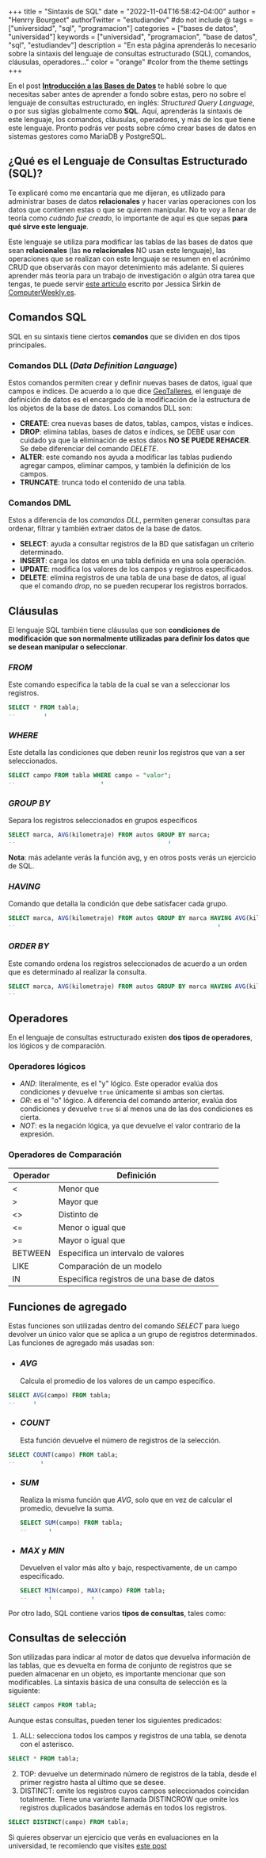 +++
title = "Sintaxis de SQL"
date = "2022-11-04T16:58:42-04:00"
author = "Henrry Bourgeot"
authorTwitter = "estudiandev" #do not include @
tags = ["universidad", "sql", "programacion"]
categories = ["bases de datos", "universidad"]
keywords = ["universidad", "programacion", "base de datos", "sql", "estudiandev"]
description = "En esta página aprenderás lo necesario sobre la sintaxis del lenguaje de consultas estructurado (SQL), comandos, cláusulas, operadores..."
color = "orange" #color from the theme settings
+++

En el post [**Introducción a las Bases de Datos**](/introduccion-a-las-bases-de-datos) te hablé sobre lo que necesitas saber antes de aprender a fondo sobre estas, pero no sobre el lenguaje de consultas estructurado, en inglés: _Structured Query Language_, o por sus siglas globalmente como **SQL**. Aquí, aprenderás la sintaxis de este lenguaje, los comandos, cláusulas, operadores, y más de los que tiene este lenguaje. Pronto podrás ver posts sobre cómo crear bases de datos en sistemas gestores como MariaDB y PostgreSQL.

## ¿Qué es el Lenguaje de Consultas Estructurado (SQL)?

Te explicaré como me encantaría que me dijeran, es utilizado para administrar bases de datos **relacionales** y hacer varias operaciones con los datos que contienen estas o que se quieren manipular. No te voy a llenar de teoría como _cuándo fue creado_, lo importante de aquí es que sepas **para qué sirve este lenguaje**.

Este lenguaje se utiliza para modificar las tablas de las bases de datos que sean **relacionales** (las **no relacionales** NO usan este lenguaje), las operaciones que se realizan con este lenguaje se resumen en el acrónimo CRUD que observarás con mayor detenimiento más adelante. Si quieres aprender más teoría para un trabajo de investigación o algún otra tarea que tengas, te puede servir [este artículo](https://www.computerweekly.com/es/definicion/SQL-Structured-Query-Language-o-Lenguaje-de-consultas-estructuradas#:~:text=El%20lenguaje%20de%20consultas%20estructuradas,con%20los%20datos%20que%20contienen.) escrito por Jessica Sirkin de [ComputerWeekly.es](https://computerweekly.com).

## Comandos SQL

SQL en su sintaxis tiene ciertos **comandos** que se dividen en dos tipos principales.

### Comandos DLL (_Data Definition Language_)

Estos comandos permiten crear y definir nuevas bases de datos, igual que campos e índices. De acuerdo a lo que dice [GeoTalleres](https://geotalleres.readthedocs.io/es/latest/conceptos-sql/conceptos_sql.html), el lenguaje de definición de datos es el encargado de la modificación de la estructura de los objetos de la base de datos. Los comandos DLL son:

- **CREATE**: crea nuevas bases de datos, tablas, campos, vistas e índices.
- **DROP**: elimina tablas, bases de datos e índices, se DEBE usar con cuidado ya que la eliminación de estos datos **NO SE PUEDE REHACER**. Se debe diferenciar del comando _DELETE_.
- **ALTER**: este comando nos ayuda a modificar las tablas pudiendo agregar campos, eliminar campos, y también la definición de los campos.
- **TRUNCATE**: trunca todo el contenido de una tabla.

### Comandos DML

Estos a diferencia de los _comandos DLL_, permiten generar consultas para ordenar, filtrar y también extraer datos de la base de datos.

- **SELECT**: ayuda a consultar registros de la BD que satisfagan un criterio determinado.
- **INSERT**: carga los datos en una tabla definida en una sola operación.
- **UPDATE**: modifica los valores de los campos y registros especificados.
- **DELETE**: elimina registros de una tabla de una base de datos, al igual que el comando _drop_, no se pueden recuperar los registros borrados.

## Cláusulas

El lenguaje SQL también tiene cláusulas que son **condiciones de modificación que son normalmente utilizadas para definir los datos que se desean manipular o seleccionar**.

### _FROM_

Este comando especifica la tabla de la cual se van a seleccionar los registros.

```sql
SELECT * FROM tabla;
--        ⬆
```

### _WHERE_

Este detalla las condiciones que deben reunir los registros que van a ser seleccionados.

```sql
SELECT campo FROM tabla WHERE campo = "valor";
--                        ⬆
```

### _GROUP BY_

Separa los registros seleccionados en grupos específicos

```sql
SELECT marca, AVG(kilometraje) FROM autos GROUP BY marca;
--                                           ⬆
```

**Nota**: más adelante verás la función avg, y en otros posts verás un ejercicio de SQL.

### _HAVING_

Comando que detalla la condición que debe satisfacer cada grupo.

```sql
SELECT marca, AVG(kilometraje) FROM autos GROUP BY marca HAVING AVG(kilometraje) < 50000;
--                                                         ⬆
```

### _ORDER BY_

Este comando ordena los registros seleccionados de acuerdo a un orden que es determinado al realizar la consulta.

```sql
SELECT marca, AVG(kilometraje) FROM autos GROUP BY marca HAVING AVG(kilometraje) < 50000 ORDER BY AVG(kilometraje) ASC | DESC;
--                                                                                            ⬆
```

## Operadores

En el lenguaje de consultas estructurado existen **dos tipos de operadores**, los lógicos y de comparación.

### Operadores lógicos

- _AND_: literalmente, es el "y" lógico. Este operador evalúa dos condiciones y devuelve `true` únicamente si ambas son ciertas.
- _OR_: es el "o" lógico. A diferencia del comando anterior, evalúa dos condiciones y devuelve `true` si al menos una de las dos condiciones es cierta.
- _NOT_: es la negación lógica, ya que devuelve el valor contrario de la expresión.

### Operadores de Comparación

| Operador | Definición                                |
| -------- | ----------------------------------------- |
| <        | Menor que                                 |
| >        | Mayor que                                 |
| <>       | Distinto de                               |
| <=       | Menor o igual que                         |
| >=       | Mayor o igual que                         |
| BETWEEN  | Especifica un intervalo de valores        |
| LIKE     | Comparación de un modelo                  |
| IN       | Especifica registros de una base de datos |

## Funciones de agregado

Estas funciones son utilizadas dentro del comando _SELECT_ para luego devolver un único valor que se aplica a un grupo de registros determinados. Las funciones de agregado más usadas son:

- ### _AVG_
  Calcula el promedio de los valores de un campo específico.

```sql
SELECT AVG(campo) FROM tabla;
--     ⬆
```

- ### _COUNT_
  Esta función devuelve el número de registros de la selección.

```sql
SELECT COUNT(campo) FROM tabla;
--       ⬆
```

- ### _SUM_

  Realiza la misma función que _AVG_, solo que en vez de calcular el promedio, devuelve la suma.

  ```sql
  SELECT SUM(campo) FROM tabla;
  --      ⬆
  ```

- ### _MAX_ y _MIN_
  Devuelven el valor más alto y bajo, respectivamente, de un campo especificado.
  ```sql
  SELECT MIN(campo), MAX(campo) FROM tabla;
  --      ⬆           ⬆
  ```

Por otro lado, SQL contiene varios **tipos de consultas**, tales como:

## Consultas de selección

Son utilizadas para indicar al motor de datos que devuelva información de las tablas, que es devuelta en forma de conjunto de registros que se pueden almacenar en un objeto, es importante mencionar que son modificables. La sintaxis básica de una consulta de selección es la siguiente:

```sql
SELECT campos FROM tabla;
```

Aunque estas consultas, pueden tener los siguientes predicados:

1. ALL: selecciona todos los campos y registros de una tabla, se denota con el asterisco.

```sql
SELECT * FROM tabla;
```

2. TOP: devuelve un determinado número de registros de la tabla, desde el primer registro hasta al último que se desee.
3. DISTINCT: omite los registros cuyos campos seleccionados coincidan totalmente. Tiene una variante llamada DISTINCROW que omite los registros duplicados basándose además en todos los registros.

```sql
SELECT DISTINCT(campo) FROM tabla;
```

Si quieres observar un ejercicio que verás en evaluaciones en la universidad, te recomiendo que visites [este post](/ejercicio-de-bases-de-datos)
